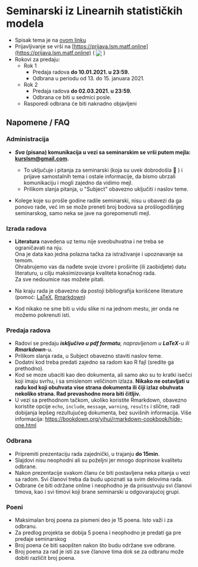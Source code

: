 # Seminarski iz Linearnih statističkih modela

* Spisak tema je na [ovom linku](teme.pdf)
* Prijavljivanje se vrši na [https://prijava.lsm.matf.online](https://prijava.lsm.matf.online) ( <img src="https://img.shields.io/uptimerobot/status/m783776540-3da45f20f673a158289141b9?label=Server%20Status"
style="display: inline-block; vertical-align: middle;"/> )
* Rokovi za predaju:
  - Rok 1
    - Predaja radova **do 10.01.2021. u 23:59.**
    - Odbrana u periodu od 13. do 15. januara 2021.
  - Rok 2
    - Predaja radova **do 02.03.2021. u 23:59.**
    - Odbrana ce biti u sedmici posle.
  - Rasporedi odbrana će biti naknadno objavljeni

## Napomene / FAQ

### Administracija

* ***Sva* (pisana) komunikacija u vezi sa seminarskim se vrši putem mejla: kurslsm@gmail.com.**

    - To uključuje i pitanja za seminarski (koja su uvek dobrodošla :slightly_smiling_face: ) i prijave samostalnih tema i ostale informacije, da bismo ubrzali komunikaciju i mogli zajedno da vidimo mejl.
    - Prilikom slanja pitanja, u "Subject" obavezno uključiti i naslov teme.
    
* Kolege koje su prošle godine radile seminarski, nisu u obavezi da ga ponovo rade, već im se može preneti broj bodova sa prošlogodišnjeg seminarskog, samo neka se jave na gorepomenuti mejl.

### Izrada radova

* **Literatura** navedena uz temu nije sveobuhvatna i ne treba se ograničavati na nju.<br>
  Ona je data kao jedna polazna tačka za istraživanje i upoznavanje sa temom.<br>
  Ohrabrujemo vas da nađete svoje izvore i proširite (ili zaobidjete) datu literaturu, u cilju maksimizovanja kvaliteta konačnog rada.<br>
  Za sve nedoumice nas možete pitati.
    
* Na kraju rada je obavezno da postoji bibliografija korišćene literature (pomoć: [LaTeX](https://www.overleaf.com/learn/latex/bibliography_management_with_bibtex), [Rmarkdown](https://rmarkdown.rstudio.com/authoring_bibliographies_and_citations.html))
  
* Kod nikako ne sme biti u vidu slike ni na jednom mestu, jer onda ne možemo pokrenuti isti.

### Predaja radova

* Radovi se predaju ***isključivo u pdf formatu**, napravljenom u **LaTeX**-u ili **Rmarkdown**-u*.
* Prilikom slanja rada, u Subject obavezno staviti naslov teme.
* Dodatni kod treba predati zajedno sa radom kao R fajl (sredite ga prethodno).
* Kod se moze ubaciti kao deo dokumenta, ali samo ako su to kratki isečci koji imaju svrhu, i sa smislenom veličinom izlaza. **Nikako ne ostavljati u radu kod koji obuhvata vise strana dokumenta ili čiji izlaz obuhvata nekoliko strana. Rad prevashodno mora biti čitljiv.**
* U vezi sa prethodnom tačkom, ukoliko koristite Rmarkdown, obavezno koristite opcije `echo`, `include`, `message`, `warning`, `results` i slične, radi dobijanja lepšeg rezultujućeg dokumenta, bez suvišnih informacija. Više informacija: https://bookdown.org/yihui/rmarkdown-cookbook/hide-one.html

### Odbrana

* Pripremiti prezentaciju rada zajednički, u trajanju **do 15min**.
* Slajdovi nisu neophodni ali su poželjni jer mnogo doprinose kvalitetu odbrane.
* Nakon prezentacije svakom članu će biti postavljena neka pitanja u vezi sa radom. Svi članovi treba da budu upoznati sa svim delovima rada.
* Odbrane će biti održane online i neophodno je da prisustvuju svi članovi timova, kao i svi timovi koji brane seminarski u odgovarajućoj grupi.

### Poeni

* Maksimalan broj poena za pismeni deo je 15 poena. Isto važi i za odbranu.
* Za predlog projekta se dobija 5 poena i neophodno je predati ga pre predaje seminarskog
* Broj poena će biti saopšten nakon što budu održane sve odbrane.
* Broj poena za rad je isti za sve članove tima dok se za odbranu može dobiti različit broj poena.
